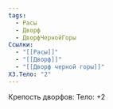 ```yaml
---
tags:
  - Расы
  - Дворф
  - ДворфЧернойГоры
Ссылки:
  - "[[Расы]]"
  - "[[Дворф]]"
  - "[[Дворф черной горы]]"
ХЗ.Тело: "2"
---
```

Крепость дворфов:
Тело: +2









